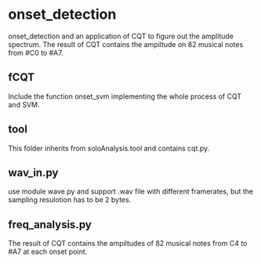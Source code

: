 onset_detection
===============
onset_detection and an application of CQT to figure out the amplitude spectrum.
The result of CQT contains the ampiltude on 82 musical notes from #C0 to #A7.

fCQT
---------------
Include the function onset_svm implementing the whole process of CQT and SVM.

tool
---------------
This folder inherits from soloAnalysis.tool and contains cqt.py.

wav_in.py
---------------
use module wave.py and support .wav file with different framerates, but the sampling resulotion has to be 2 bytes.

freq_analysis.py
----------------
The result of CQT contains the ampiltudes of 82 musical notes from C4 to #A7 at each onset point.

